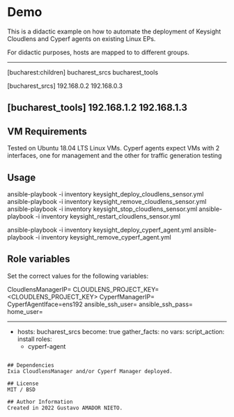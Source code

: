 # Demo

This is a didactic example on how to automate the deployment of 
Keysight Cloudlens and Cyperf agents on existing Linux EPs.

For didactic purposes, hosts are mapped to to different groups.

---
[bucharest:children]
bucharest_srcs
bucharest_tools

[bucharest_srcs]
192.168.0.2
192.168.0.3

[bucharest_tools]
192.168.1.2
192.168.1.3
---

## VM Requirements
Tested on Ubuntu 18.04 LTS Linux VMs.
Cyperf agents expect VMs with 2 interfaces, one for management and the other for traffic generation testing 

## Usage

ansible-playbook -i inventory keysight_deploy_cloudlens_sensor.yml
ansible-playbook -i inventory keysight_remove_cloudlens_sensor.yml
ansible-playbook -i inventory keysight_stop_cloudlens_sensor.yml
ansible-playbook -i inventory keysight_restart_cloudlens_sensor.yml

ansible-playbook -i inventory keysight_deploy_cyperf_agent.yml
ansible-playbook -i inventory keysight_remove_cyperf_agent.yml

## Role variables

Set the correct values for the following variables:

CloudlensManagerIP=<CloudlensManagerIP>
CLOUDLENS_PROJECT_KEY=<CLOUDLENS_PROJECT_KEY>
CyperfManagerIP=<CyperfManagerIP>
CyperfAgentIface=ens192
ansible_ssh_user=<interface>
ansible_ssh_pass=<user>
home_user=<user>

---
- hosts: bucharest_srcs
  become: true
  gather_facts: no
  vars:
    script_action: install
  roles:
    - cyperf-agent
```

## Dependencies
Ixia CloudlensManager and/or Cyperf Manager deployed.

## License
MIT / BSD

## Author Information
Created in 2022 Gustavo AMADOR NIETO.
